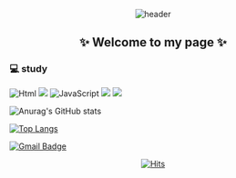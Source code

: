 <div align="center">

![header](https://capsule-render.vercel.app/api?type=waving&color=0:DB7093,100:696969&height=300&section=header&text=Su%20Min%20Lee&fontSize=90&desc=Dongyang%20Mirae%20University&descSize=30desc=Desc&descAlignY=70&animation=twinkling)


## ✨ Welcome to my page ✨

</div>

### 💻 study
<img alt="Html" src ="https://img.shields.io/badge/HTML5-E34F26.svg?&style=for-the-badge&logo=HTML5&logoColor=white"/> <img src="https://img.shields.io/badge/Python-3776AB?style=for-the-badge&logo=Python&logoColor=white">
<img alt="JavaScript" src ="https://img.shields.io/badge/JavaScriipt-F7DF1E.svg?&style=for-the-badge&logo=JavaScript&logoColor=black"/>
<img src="https://img.shields.io/badge/MySQL-4479A1?style=for-the-badge&logo=MySQL&logoColor=white">
<img src="https://img.shields.io/badge/GitHub-181717?style=for-the-badge&logo=GitHub&logoColor=white">


![Anurag's GitHub stats](https://github-readme-stats.vercel.app/api?username=sumin0731&show_icons=true&theme=dracula)

[![Top Langs](https://github-readme-stats.vercel.app/api/top-langs/?username=sumin0731&layout=compact&theme=dracula)](https://github.com/sumin0731/github-readme-stats)

[![Gmail Badge](https://img.shields.io/badge/Gmail-d14836?style=flat-square&logo=Gmail&logoColor=white&link=mailto:sm026729754@gmail.com)](mailto:sm026729754@gmail.com)

<div align="center">

[![Hits](https://hits.seeyoufarm.com/api/count/incr/badge.svg?url=https%3A%2F%2Fgithub.com%2Fsumin0731&count_bg=%2379C83D&title_bg=%23555555&icon=&icon_color=%23E7E7E7&title=hits&edge_flat=false)](https://hits.seeyoufarm.com)

</div>

<!--
**sumin0731/sumin0731** is a ✨ _special_ ✨ repository because its `README.md` (this file) appears on your GitHub profile.

Here are some ideas to get you started:

- 👋
- 🔭 I’m currently working on ...
- 🌱 I’m currently learning ...
- 👯 I’m looking to collaborate on ...
- 🤔 I’m looking for help with ...
- 💬 Ask me about ...
- 📫 How to reach me: ...
- 😄 Pronouns: ...
- ⚡ Fun fact: ...
-->



